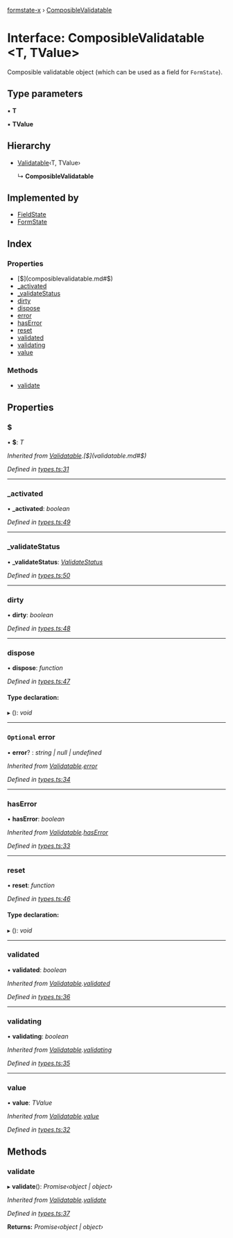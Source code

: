 [formstate-x](../README.md) › [ComposibleValidatable](composiblevalidatable.md)

# Interface: ComposibleValidatable <**T, TValue**>

Composible validatable object (which can be used as a field for `FormState`).

## Type parameters

▪ **T**

▪ **TValue**

## Hierarchy

* [Validatable](validatable.md)‹T, TValue›

  ↳ **ComposibleValidatable**

## Implemented by

* [FieldState](../classes/fieldstate.md)
* [FormState](../classes/formstate.md)

## Index

### Properties

* [$](composiblevalidatable.md#$)
* [_activated](composiblevalidatable.md#_activated)
* [_validateStatus](composiblevalidatable.md#_validatestatus)
* [dirty](composiblevalidatable.md#dirty)
* [dispose](composiblevalidatable.md#dispose)
* [error](composiblevalidatable.md#optional-error)
* [hasError](composiblevalidatable.md#haserror)
* [reset](composiblevalidatable.md#reset)
* [validated](composiblevalidatable.md#validated)
* [validating](composiblevalidatable.md#validating)
* [value](composiblevalidatable.md#value)

### Methods

* [validate](composiblevalidatable.md#validate)

## Properties

###  $

• **$**: *T*

*Inherited from [Validatable](validatable.md).[$](validatable.md#$)*

*Defined in [types.ts:31](https://github.com/qiniu/formstate-x/blob/4d17690/src/types.ts#L31)*

___

###  _activated

• **_activated**: *boolean*

*Defined in [types.ts:49](https://github.com/qiniu/formstate-x/blob/4d17690/src/types.ts#L49)*

___

###  _validateStatus

• **_validateStatus**: *[ValidateStatus](../enums/validatestatus.md)*

*Defined in [types.ts:50](https://github.com/qiniu/formstate-x/blob/4d17690/src/types.ts#L50)*

___

###  dirty

• **dirty**: *boolean*

*Defined in [types.ts:48](https://github.com/qiniu/formstate-x/blob/4d17690/src/types.ts#L48)*

___

###  dispose

• **dispose**: *function*

*Defined in [types.ts:47](https://github.com/qiniu/formstate-x/blob/4d17690/src/types.ts#L47)*

#### Type declaration:

▸ (): *void*

___

### `Optional` error

• **error**? : *string | null | undefined*

*Inherited from [Validatable](validatable.md).[error](validatable.md#optional-error)*

*Defined in [types.ts:34](https://github.com/qiniu/formstate-x/blob/4d17690/src/types.ts#L34)*

___

###  hasError

• **hasError**: *boolean*

*Inherited from [Validatable](validatable.md).[hasError](validatable.md#haserror)*

*Defined in [types.ts:33](https://github.com/qiniu/formstate-x/blob/4d17690/src/types.ts#L33)*

___

###  reset

• **reset**: *function*

*Defined in [types.ts:46](https://github.com/qiniu/formstate-x/blob/4d17690/src/types.ts#L46)*

#### Type declaration:

▸ (): *void*

___

###  validated

• **validated**: *boolean*

*Inherited from [Validatable](validatable.md).[validated](validatable.md#validated)*

*Defined in [types.ts:36](https://github.com/qiniu/formstate-x/blob/4d17690/src/types.ts#L36)*

___

###  validating

• **validating**: *boolean*

*Inherited from [Validatable](validatable.md).[validating](validatable.md#validating)*

*Defined in [types.ts:35](https://github.com/qiniu/formstate-x/blob/4d17690/src/types.ts#L35)*

___

###  value

• **value**: *TValue*

*Inherited from [Validatable](validatable.md).[value](validatable.md#value)*

*Defined in [types.ts:32](https://github.com/qiniu/formstate-x/blob/4d17690/src/types.ts#L32)*

## Methods

###  validate

▸ **validate**(): *Promise‹object | object›*

*Inherited from [Validatable](validatable.md).[validate](validatable.md#validate)*

*Defined in [types.ts:37](https://github.com/qiniu/formstate-x/blob/4d17690/src/types.ts#L37)*

**Returns:** *Promise‹object | object›*
